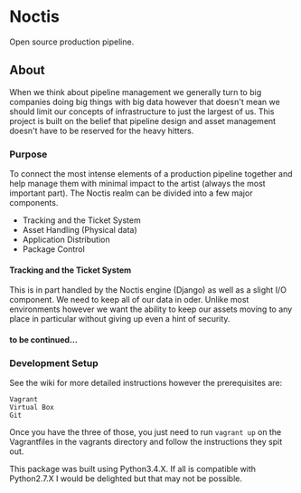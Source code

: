 # Noctis
Open source production pipeline.

## About
When we think about pipeline management we generally turn to big companies doing big things with big data however that doesn't mean we should limit our concepts of infrastructure to just the largest of us. This project is built on the belief that pipeline design and asset management doesn't have to be reserved for the heavy hitters.

### Purpose
To connect the most intense elements of a production pipeline together and help manage them with minimal impact to the artist (always the most important part). The Noctis realm can be divided into a few major components.

- Tracking and the Ticket System
- Asset Handling (Physical data)
- Application Distribution
- Package Control

#### Tracking and the Ticket System
This is in part handled by the Noctis engine (Django) as well as a slight I/O component. We need to keep all of our data in oder. Unlike most environments however we want the ability to keep our assets moving to any place in particular without giving up even a hint of security.

#### to be continued...


### Development Setup
See the wiki for more detailed instructions however the prerequisites are:
```
Vagrant
Virtual Box
Git
```
Once you have the three of those, you just need to run `vagrant up` on the Vagrantfiles in the vagrants directory and follow the instructions they spit out.

This package was built using Python3.4.X. If all is compatible with Python2.7.X I would be delighted but that may not be possible.